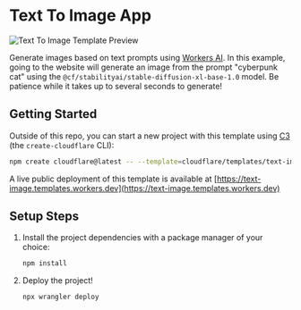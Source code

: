 # Text To Image App

![Text To Image Template Preview](https://imagedelivery.net/wSMYJvS3Xw-n339CbDyDIA/dddfe97e-e689-450b-d5a9-d49801da6a00/public)

<!-- dash-content-start -->

Generate images based on text prompts using [Workers AI](https://developers.cloudflare.com/workers-ai/). In this example, going to the website will generate an image from the prompt "cyberpunk cat" using the `@cf/stabilityai/stable-diffusion-xl-base-1.0` model. Be patience while it takes up to several seconds to generate!

<!-- dash-content-end -->

## Getting Started

Outside of this repo, you can start a new project with this template using [C3](https://developers.cloudflare.com/pages/get-started/c3/) (the `create-cloudflare` CLI):

```bash
npm create cloudflare@latest -- --template=cloudflare/templates/text-image
```

A live public deployment of this template is available at [https://text-image.templates.workers.dev](https://text-image.templates.workers.dev)

## Setup Steps

1. Install the project dependencies with a package manager of your choice:
   ```bash
   npm install
   ```
2. Deploy the project!
   ```bash
   npx wrangler deploy
   ```
